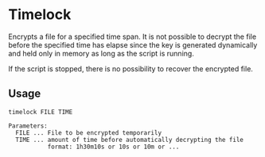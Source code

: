Timelock
========

Encrypts a file for a specified time span. It is not possible to decrypt the file before the specified time has elapse since the key is generated dynamically and held only in memory as long as the script is running.

If the script is stopped, there is no possibility to recover the encrypted file.

Usage
-----

    timelock FILE TIME

	Parameters:
      FILE ... File to be encrypted temporarily
      TIME ... amount of time before automatically decrypting the file
               format: 1h30m10s or 10s or 10m or ...
